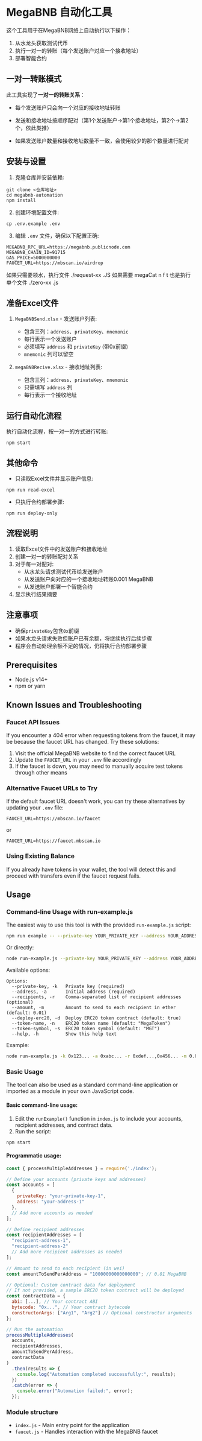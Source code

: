 # MegaBNB 自动化工具

这个工具用于在MegaBNB网络上自动执行以下操作：
1. 从水龙头获取测试代币
2. 执行一对一的转账（每个发送账户对应一个接收地址）
3. 部署智能合约

## 一对一转账模式

此工具实现了**一对一的转账关系**：
- 每个发送账户只会向一个对应的接收地址转账

- 发送和接收地址按顺序配对（第1个发送账户->第1个接收地址，第2个->第2个，依此类推）

- 如果发送账户数量和接收地址数量不一致，会使用较少的那个数量进行配对

  

## 安装与设置

1. 克隆仓库并安装依赖:
```
git clone <仓库地址>
cd megabnb-automation
npm install
```

2. 创建环境配置文件:
```
cp .env.example .env
```

3. 编辑 `.env` 文件，确保以下配置正确:
```
MEGABNB_RPC_URL=https://megabnb.publicnode.com
MEGABNB_CHAIN_ID=91715
GAS_PRICE=5000000000
FAUCET_URL=https://mbscan.io/airdrop
```

如果只需要领水，执行文件  ./request-xx .JS 如果需要 megaCat n f t 也是执行单个文件 ./zero-xx .js

## 准备Excel文件

1. `MegaBNBSend.xlsx` - 发送账户列表:
   - 包含三列：`address`、`privateKey`、`mnemonic`
   - 每行表示一个发送账户
   - 必须填写 `address` 和 `privateKey` (带0x前缀)
   - `mnemonic` 列可以留空

2. `megaBNBRecive.xlsx` - 接收地址列表:
   - 包含三列：`address`、`privateKey`、`mnemonic`
   - 只需填写 `address` 列
   - 每行表示一个接收地址

## 运行自动化流程

执行自动化流程，按一对一的方式进行转账:
```
npm start
```

## 其他命令

- 只读取Excel文件并显示账户信息:
```
npm run read-excel
```

- 只执行合约部署步骤:
```
npm run deploy-only
```

## 流程说明

1. 读取Excel文件中的发送账户和接收地址
2. 创建一对一的转账配对关系
3. 对于每一对配对:
   - 从水龙头请求测试代币给发送账户
   - 从发送账户向对应的一个接收地址转账0.001 MegaBNB
   - 从发送账户部署一个智能合约
4. 显示执行结果摘要

## 注意事项

- 确保`privateKey`包含`0x`前缀
- 如果水龙头请求失败但账户已有余额，将继续执行后续步骤
- 程序会自动处理余额不足的情况，仍将执行合约部署步骤

## Prerequisites

- Node.js v14+
- npm or yarn

## Known Issues and Troubleshooting

### Faucet API Issues

If you encounter a 404 error when requesting tokens from the faucet, it may be because the faucet URL has changed. Try these solutions:

1. Visit the official MegaBNB website to find the correct faucet URL
2. Update the `FAUCET_URL` in your `.env` file accordingly
3. If the faucet is down, you may need to manually acquire test tokens through other means

### Alternative Faucet URLs to Try

If the default faucet URL doesn't work, you can try these alternatives by updating your `.env` file:

```
FAUCET_URL=https://mbscan.io/faucet
```

or

```
FAUCET_URL=https://faucet.mbscan.io
```

### Using Existing Balance

If you already have tokens in your wallet, the tool will detect this and proceed with transfers even if the faucet request fails.

## Usage

### Command-line Usage with run-example.js

The easiest way to use this tool is with the provided `run-example.js` script:

```bash
npm run example -- --private-key YOUR_PRIVATE_KEY --address YOUR_ADDRESS --recipients RECIPIENT1,RECIPIENT2
```

Or directly:

```bash
node run-example.js --private-key YOUR_PRIVATE_KEY --address YOUR_ADDRESS --recipients RECIPIENT1,RECIPIENT2
```

Available options:

```
Options:
  --private-key, -k   Private key (required)
  --address, -a       Initial address (required)
  --recipients, -r    Comma-separated list of recipient addresses (optional)
  --amount, -m        Amount to send to each recipient in ether (default: 0.01)
  --deploy-erc20, -d  Deploy ERC20 token contract (default: true)
  --token-name, -n    ERC20 token name (default: "MegaToken")
  --token-symbol, -s  ERC20 token symbol (default: "MGT")
  --help, -h          Show this help text
```

Example:
```bash
node run-example.js -k 0x123... -a 0xabc... -r 0xdef...,0x456... -m 0.02
```

### Basic Usage

The tool can also be used as a standard command-line application or imported as a module in your own JavaScript code.

#### Basic command-line usage:

1. Edit the `runExample()` function in `index.js` to include your accounts, recipient addresses, and contract data.
2. Run the script:
```
npm start
```

#### Programmatic usage:

```javascript
const { processMultipleAddresses } = require('./index');

// Define your accounts (private keys and addresses)
const accounts = [
  {
    privateKey: "your-private-key-1",
    address: "your-address-1"
  },
  // Add more accounts as needed
];

// Define recipient addresses
const recipientAddresses = [
  "recipient-address-1",
  "recipient-address-2"
  // Add more recipient addresses as needed
];

// Amount to send to each recipient (in wei)
const amountToSendPerAddress = "10000000000000000"; // 0.01 MegaBNB

// Optional: Custom contract data for deployment
// If not provided, a sample ERC20 token contract will be deployed
const contractData = {
  abi: [...], // Your contract ABI
  bytecode: "0x...", // Your contract bytecode
  constructorArgs: ["Arg1", "Arg2"] // Optional constructor arguments
};

// Run the automation
processMultipleAddresses(
  accounts,
  recipientAddresses,
  amountToSendPerAddress,
  contractData
)
  .then(results => {
    console.log("Automation completed successfully:", results);
  })
  .catch(error => {
    console.error("Automation failed:", error);
  });
```

### Module structure

- `index.js` - Main entry point for the application
- `faucet.js` - Handles interaction with the MegaBNB faucet